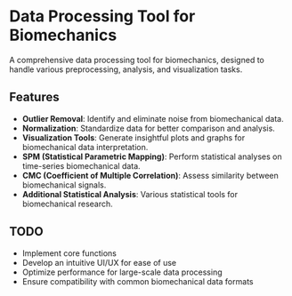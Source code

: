 # Data Processing Tool for Biomechanics

A comprehensive data processing tool for biomechanics, designed to handle various preprocessing, analysis, and visualization tasks.

## Features

- **Outlier Removal**: Identify and eliminate noise from biomechanical data.
- **Normalization**: Standardize data for better comparison and analysis.
- **Visualization Tools**: Generate insightful plots and graphs for biomechanical data interpretation.
- **SPM (Statistical Parametric Mapping)**: Perform statistical analyses on time-series biomechanical data.
- **CMC (Coefficient of Multiple Correlation)**: Assess similarity between biomechanical signals.
- **Additional Statistical Analysis**: Various statistical tools for biomechanical research.

## TODO

- Implement core functions
- Develop an intuitive UI/UX for ease of use
- Optimize performance for large-scale data processing
- Ensure compatibility with common biomechanical data formats
